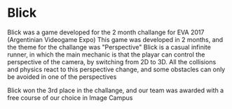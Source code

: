 # Blick
Blick was a game developed for the 2 month challange for EVA 2017 (Argentinian Videogame Expo)
This game was developed in 2 months, and the theme for the challange was "Perspective"
Blick is a casual infinite runner, in which the main mechanic is that the playar can control the perspective of the camera, by switching from 2D to 3D. All the collisions and physics react to this perspective change, and some obstacles can only be avoided in one of the perspectives

Blick won the 3rd place in the challange, and our team was awarded with a free course of our choice in Image Campus
